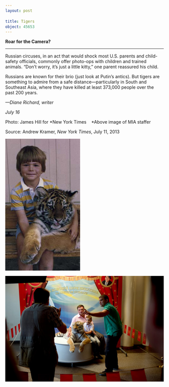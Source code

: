 ```yaml
---
layout: post

title: Tigers
object: 45653
---
```

**Roar for the Camera?**

****

Russian circuses, in an act that would shock most U.S. parents and child-safety officials, commonly offer photo-ops with children and trained animals. “Don’t worry, it’s just a little kitty,” one parent reassured his child.

Russians are known for their brio (just look at Putin’s antics). But tigers are something to admire from a safe distance—particularly in South and Southeast Asia, where they have killed at least 373,000 people over the past 200 years.

*—Diane Richard, writer*

*July 16*

Photo: James Hill for *New York Times    *Above image of MIA staffer

Source: Andrew Kramer, *New York Times*, July 11, 2013 



![](../images/NewsFlash_Richard_RussianTiger_7.15-2.jpeg)

![](../images/NewsFlash_Richard_RussianTiger_7.15-1.jpeg)

